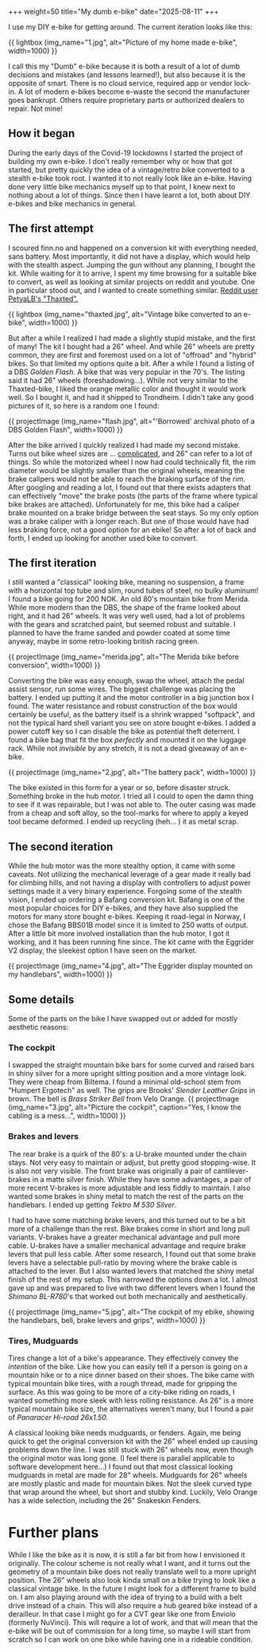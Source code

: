 +++
weight=50
title="My dumb e-bike"
date="2025-08-11"
+++

I use my DIY e-bike for getting around. The current iteration looks like this:


{{ lightbox (img_name="1.jpg", alt="Picture of my home made e-bike", width=1000) }}

I call this my "Dumb" e-bike because it is both a result of a lot of dumb decisions and mistakes (and lessons learned!), but also because it is the opposite of smart. There is no cloud service, required app or vendor lock-in. A lot of modern e-bikes become e-waste the second the manufacturer goes bankrupt. Others require proprietary parts or authorized dealers to repair. Not mine!

## How it began

During the early days of the Covid-19 lockdowns I started the project of building my own e-bike. I don't really remember why or how that got started, but pretty quickly the idea of a vintage/retro bike converted to a stealth e-bike took root. I wanted it to not really look like an e-bike. Having done very little bike mechanics myself up to that point, I knew next to nothing about a lot of things. Since then I have learnt a lot, both about DIY e-bikes and bike mechanics in general. 

## The first attempt

I scoured finn.no and happened on a conversion kit with everything needed, sans battery. Most importantly, it did not have a display, which would help with the stealth aspect. Jumping the gun without any planning, I bought the kit. While waiting for it to arrive, I spent my time browsing for a suitable bike to convert, as well as looking at similar projects on reddit and youtube. One in particular stood out, and I wanted to create something similar. [Reddit user PetyaLB's "Thaxted".](https://www.reddit.com/r/ebikes/comments/mrk9hy/three_speeds_and_looks_like_it_just_escaped_from/) 

{{ lightbox (img_name="thaxted.jpg", alt="Vintage bike converted to an e-bike", width=1000) }}

But after a while I realized I had made a slightly stupid mistake, and the first of many! The kit I bought had a 26" wheel. And while 26" wheels are pretty common, they are first and foremost used on a lot of "offroad" and "hybrid" bikes. So that limited my options quite a bit. After a while I found a listing of a DBS *Golden Flash*. A bike that was very popular in the 70's. The listing said it had 26" wheels (foreshadowing...). While not very similar to the Thaxted-bike, I liked the orange metallic color and thought it would work well. So I bought it, and had it shipped to Trondheim. I didn't take any good pictures of it, so here is a random one I found:


{{ projectImage (img_name="flash.jpg", alt="'Borrowed' archival photo of a DBS Golden Flash", width=1000) }}


After the bike arrived I quickly realized I had made my second mistake. Turns out bike wheel sizes are ... [complicated](https://www.sheldonbrown.com/tire-sizing.html), and 26" can refer to a lot of things. So while the motorized wheel I now had could technically fit, the rim diameter would be slightly smaller than the original wheels, meaning the brake calipers would not be able to reach the braking surface of the rim. After googling and reading a lot, I found out that there exists adapters that can effectively "move" the brake posts (the parts of the frame where typical bike brakes are attached). Unfortunately for me, this bike had a caliper brake mounted on a brake bridge between the seat stays. So my only option was a brake caliper with a longer reach. But one of those would have had less braking force, not a good option for an ebike! So after a lot of back and forth, I ended up looking for another used bike to convert.

## The first iteration

I still wanted a "classical" looking bike, meaning no suspension, a frame with a horizontal top tube and slim, round tubes of steel, no bulky aluminum! I found a bike going for 200 NOK. An old 80's mountain bike from Merida. While more modern than the DBS, the shape of the frame looked about right, and it had 26" wheels. It was very well used, had a lot of problems with the gears and scratched paint, but seemed robust and suitable. I planned to have the frame sanded and powder coated at some time anyway, maybe in some retro-looking british racing green.

{{ projectImage (img_name="merida.jpg", alt="The Merida bike before conversion", width=1000) }}

Converting the bike was easy enough, swap the wheel, attach the pedal assist sensor, run some wires. The biggest challenge was placing the battery. I ended up putting it and the motor controller in a big junction box I found. The water resistance and robust construction of the box would certainly be useful, as the battery itself is a shrink wrapped "softpack", and not the typical hard shell variant you see on store bought e-bikes. I added a power cutoff key so I can disable the bike as potential theft deterrent. I found a bike bag that fit the box *perfectly* and mounted it on the luggage rack. While not _invisible_ by any stretch, it is not a dead giveaway of an e-bike.

{{ projectImage (img_name="2.jpg", alt="The battery pack", width=1000) }}

The bike existed in this form for a year or so, before disaster struck. Something broke in the hub motor. I tried all I could to open the damn thing to see if it was repairable, but I was not able to. The outer casing was made from a cheap and soft alloy, so the tool-marks for where to apply a keyed tool became deformed. I ended up recycling (heh... ) it as metal scrap.

## The second iteration

While the hub motor was the more stealthy option, it came with some caveats. Not utilizing the mechanical leverage of a gear made it really bad for climbing hills, and not having a display with controllers to adjust power settings made it a very binary experience. Forgoing some of the stealth vision, I ended up ordering a Bafang conversion kit. Bafang is one of the most popular choices for DIY e-bikes, and they have also supplied the motors for many store bought e-bikes. Keeping it road-legal in Norway, I chose the Bafang BBS01B model since it is limited to 250 watts of output. After a little bit more involved installation than the hub motor, I got it working, and it has been running fine since. The kit came with the Eggrider V2 display, the sleekest option I have seen on the market. 

{{ projectImage (img_name="4.jpg", alt="The Eggrider display mounted on my handlebars", width=1000) }}

## Some details

Some of the parts on the bike I have swapped out or added for mostly aesthetic reasons:

### The cockpit
I swapped the straight mountain bike bars for some curved and raised bars in shiny silver for a more upright sitting position and a more vintage look. They were cheap from Biltema. I found a minimal old-school stem from "Humpert Ergotech" as well. The grips are Brooks' *Slender Leather Grips* in brown. The bell is *Brass Striker Bell* from Velo Orange.
{{ projectImage (img_name="3.jpg", alt="Picture the cockpit", caption="Yes, I know the cabling is a mess...", width=1000) }}

### Brakes and levers
The rear brake is a quirk of the 80's: a U-brake mounted under the chain stays. Not very easy to maintain or adjust, but pretty good stopping-wise. It is also not very visible. The front brake was originally a pair of cantilever-brakes in a matte silver finish. While they have some advantages, a pair of more recent V-brakes is more adjustable and less fiddly to maintain. I also wanted some brakes in shiny metal to match the rest of the parts on the handlebars. I ended up getting *Tektro M 530 Silver*.

I had to have some matching brake levers, and this turned out to be a bit more of a challenge than the rest. Bike brakes come in short and long pull variants. V-brakes have a greater mechanical advantage and pull more cable. U-brakes have a smaller mechanical advantage and require brake levers that pull less cable. After some research, I found out that some brake levers have a selectable pull-ratio by moving where the brake cable is attached to the lever. But I also wanted levers that matched the shiny metal finish of the rest of my setup. This narrowed the options down a lot. I almost gave up and was prepared to live with two different levers when I found the *Shimano BL-R780*'s that worked out both mechanically and aesthetically.

{{ projectImage (img_name="5.jpg", alt="The cockpit of my ebike, showing the handlebars, bell, brake levers and grips", width=1000) }}

### Tires, Mudguards

Tires change a lot of a bike's appearance. They effectively convey the *intention* of the bike. Like how you can easily tell if a person is going on a mountain hike or to a nice dinner based on their shoes. The bike came with typical mountain bike tires, with a rough thread, made for gripping the surface. As this was going to be more of a city-bike riding on roads, I wanted something more sleek with less rolling resistance. As 26" is a more typical mountain bike size, the alternatives weren't many, but I found a pair of *Panaracer Hi-road 26x1.50.*

A classical looking bike needs mudguards, or fenders. Again, me being quick to get the original conversion kit with the 26" wheel ended up causing problems down the line. I was still stuck with 26" wheels now, even though the original motor was long gone. (I feel there is parallel applicable to software development here...) I found out that most classical looking mudguards in metal are made for 28" wheels. Mudguards for 26" wheels are mostly plastic and made for mountain bikes. Not the sleek curved type that wrap around the wheel, but short and stubby kind. Luckily, Velo Orange has a wide selection, including the 26" Snakeskin Fenders. 


# Further plans

While I like the bike as it is now, it is still a far bit from how I envisioned it originally. The colour scheme is not really what I want, and it turns out the geometry of a mountain bike does not really translate well to a more upright position. The 26" wheels also look kinda small on a bike trying to look like a classical vintage bike. In the future I might look for a different frame to build on. I am also playing around with the idea of trying to a build with a belt drive instead of a chain. This will also require a hub geared bike instead of a derailleur. In that case I might go for a CVT gear like one from Enviolo (formerly NuVinci). This will require a lot of work, and that will mean that the e-bike will be out of commission for a long time, so maybe I will start from scratch so I can work on one bike while having one in a rideable condition.